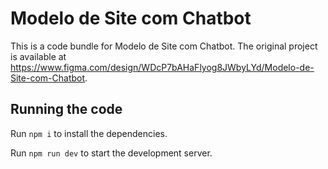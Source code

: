 
  # Modelo de Site com Chatbot

  This is a code bundle for Modelo de Site com Chatbot. The original project is available at https://www.figma.com/design/WDcP7bAHaFlyog8JWbyLYd/Modelo-de-Site-com-Chatbot.

  ## Running the code

  Run `npm i` to install the dependencies.

  Run `npm run dev` to start the development server.
  